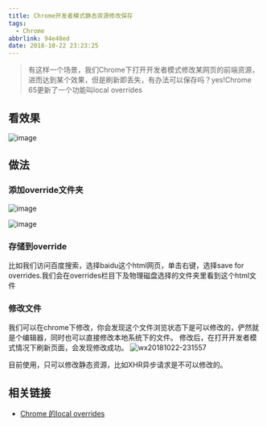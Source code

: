 ```yaml
---
title: Chrome开发者模式静态资源修改保存
tags:
  - Chrome
abbrlink: 94e48ed
date: 2018-10-22 23:23:25
---
```

> 有这样一个场景，我们Chrome下打开开发者模式修改某网页的前端资源，进而达到某个效果，但是刷新即丢失，有办法可以保存吗？yes!Chrome 65更新了一个功能叫local overrides

## 看效果
![image](https://user-images.githubusercontent.com/9245110/47299125-19973a80-d64c-11e8-93eb-c8169efaed04.png)


## 做法

### 添加override文件夹
![image](https://user-images.githubusercontent.com/9245110/47299883-d938bc00-d64d-11e8-9e29-4adc9d342cd3.png)

![image](https://user-images.githubusercontent.com/9245110/47299868-d1791780-d64d-11e8-8c71-c1be87f5976a.png)

### 存储到override
比如我们访问百度搜索，选择baidu这个html网页，单击右键，选择save for overrides.我们会在overrides栏目下及物理磁盘选择的文件夹里看到这个html文件

###  修改文件
我们可以在chrome下修改，你会发现这个文件浏览状态下是可以修改的，俨然就是个编辑器，同时也可以直接修改本地系统下的文件。
修改后，在打开开发者模式情况下刷新页面，会发现修改成功。
![wx20181022-231557](https://user-images.githubusercontent.com/9245110/47301061-96c4ae80-d650-11e8-81d6-7d54368d1e01.png)

目前使用，只可以修改静态资源，比如XHR异步请求是不可以修改的。
## 相关链接
- [Chrome 的local overrides](https://zhuanlan.zhihu.com/p/36677472)

